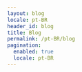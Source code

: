 ```yaml
---
layout: blog
locale: pt-BR
header_id: blog
title: Blog
permalink: /pt-BR/blog
pagination:
  enabled: true
  locale: pt-BR
---
```

